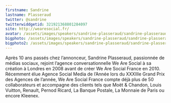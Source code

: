 ```yaml
---
firstname: Sandrine
lastname: Plasseraud
twitter: @sandrine
twitterwiddgetid: 321921368801284097
site: http://wearesocial.fr/
avatar: /assets/images/speakers/sandrine-plasseraud/sandrine-plasseraud1.png
bigphoto: /assets/images/speakers/sandrine-plasseraud/sandrine-plasseraud2.png
bigphoto2: /assets/images/speakers/sandrine-plasseraud/sandrine-plasseraud3.png
---
```


Après 10 ans passés chez l’annonceur, Sandrine Plasseraud, passionnée de médias sociaux, rejoint l’agence conversationnelle We Are Social à sa création à Londres en 2008 avant de créer We Are Social France en 2010. Récemment élue Agence Social Media de l’Année lors du XXXIIIe Grand Prix des Agences de l’année, We Are Social France compte déjà plus de 50 collaborateurs et accompagne des clients tels que Moët & Chandon, Louis Vuitton, Renault, Pernod Ricard, La Banque Postale, La Monnaie de Paris ou encore Kleenex.